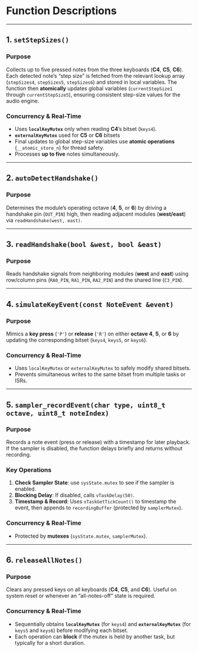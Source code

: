 # **Function Descriptions**

---

## **1. `setStepSizes()`**

### **Purpose**

Collects up to five pressed notes from the three keyboards (**C4**, **C5**, **C6**). Each detected note’s “step size” is fetched from the relevant lookup array (`stepSizes4`, `stepSizes5`, `stepSizes6`) and stored in local variables. The function then **atomically** updates global variables (`currentStepSize1` through `currentStepSize5`), ensuring consistent step-size values for the audio engine.

### **Concurrency & Real-Time**

- Uses **`localKeyMutex`** only when reading **C4**’s bitset (`keys4`).
- **`externalKeyMutex`** used for **C5** or **C6** bitsets
- Final updates to global step-size variables use **atomic operations** (`__atomic_store_n`) for thread safety.
- Processes **up to five** notes simultaneously.

---

## **2. `autoDetectHandshake()`**

### **Purpose**

Determines the module’s operating octave (**4**, **5**, or **6**) by driving a handshake pin (`OUT_PIN`) high, then reading adjacent modules (**west/east**) via `readHandshake(west, east)`.

---

## **3. `readHandshake(bool &west, bool &east)`**

### **Purpose**

Reads handshake signals from neighboring modules (**west** and **east**) using row/column pins (`RA0_PIN`, `RA1_PIN`, `RA2_PIN`) and the shared line (`C3_PIN`).

---

## **4. `simulateKeyEvent(const NoteEvent &event)`**

### **Purpose**

Mimics a **key press** (`'P'`) or **release** (`'R'`) on either **octave 4**, **5**, or **6** by updating the corresponding bitset (`keys4`, `keys5`, or `keys6`).

### **Concurrency & Real-Time**

- Uses `localKeyMutex` or `externalKeyMutex` to safely modify shared bitsets.
- Prevents simultaneous writes to the same bitset from multiple tasks or ISRs.

---

## **5. `sampler_recordEvent(char type, uint8_t octave, uint8_t noteIndex)`**

### **Purpose**

Records a note event (press or release) with a timestamp for later playback. If the sampler is disabled, the function delays briefly and returns without recording.

### **Key Operations**

1. **Check Sampler State**: use `sysState.mutex` to see if the sampler is enabled.
2. **Blocking Delay**: If disabled, calls `vTaskDelay(50)`.
3. **Timestamp & Record**: Uses `xTaskGetTickCount()` to timestamp the event, then appends to `recordingBuffer` (protected by `samplerMutex`).

### **Concurrency & Real-Time**

- Protected by **mutexes** (`sysState.mutex`, `samplerMutex`).

---

## **6. `releaseAllNotes()`**

### **Purpose**

Clears any pressed keys on all keyboards (**C4**, **C5**, and **C6**). Useful on system reset or whenever an “all-notes-off” state is required.

### **Concurrency & Real-Time**

- Sequentially obtains **`localKeyMutex`** (for `keys4`) and **`externalKeyMutex`** (for `keys5` and `keys6`) before modifying each bitset.
- Each operation can **block** if the mutex is held by another task, but typically for a short duration.
